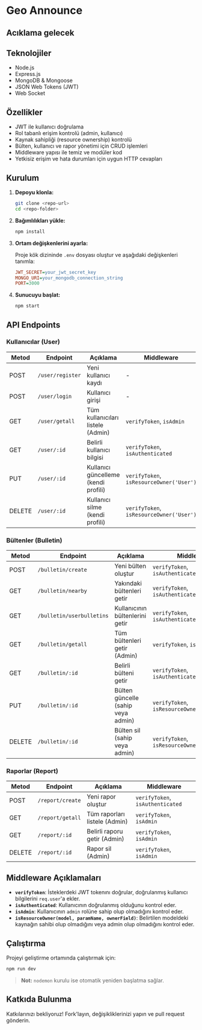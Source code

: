 # Geo Announce

## Acıklama gelecek

## Teknolojiler

- Node.js
- Express.js
- MongoDB & Mongoose
- JSON Web Tokens (JWT)
- Web Socket

## Özellikler

- JWT ile kullanıcı doğrulama
- Rol tabanlı erişim kontrolü (admin, kullanıcı)
- Kaynak sahipliği (resource ownership) kontrolü
- Bülten, kullanıcı ve rapor yönetimi için CRUD işlemleri
- Middleware yapısı ile temiz ve modüler kod
- Yetkisiz erişim ve hata durumları için uygun HTTP cevapları

## Kurulum

1. **Depoyu klonla:**
   ```bash
   git clone <repo-url>
   cd <repo-folder>
   ```

2. **Bağımlılıkları yükle:**
   ```bash
   npm install
   ```

3. **Ortam değişkenlerini ayarla:**
   
   Proje kök dizininde `.env` dosyası oluştur ve aşağıdaki değişkenleri tanımla:
   ```ini
   JWT_SECRET=your_jwt_secret_key
   MONGO_URI=your_mongodb_connection_string
   PORT=3000
   ```

4. **Sunucuyu başlat:**
   ```bash
   npm start
   ```

## API Endpoints

### Kullanıcılar (User)

| Metod  | Endpoint         | Açıklama                              | Middleware                                    |
|--------|------------------|---------------------------------------|-----------------------------------------------|
| POST   | `/user/register` | Yeni kullanıcı kaydı                  | -                                             |
| POST   | `/user/login`    | Kullanıcı girişi                      | -                                             |
| GET    | `/user/getall`   | Tüm kullanıcıları listele (Admin)     | `verifyToken`, `isAdmin`                      |
| GET    | `/user/:id`      | Belirli kullanıcı bilgisi             | `verifyToken`, `isAuthenticated`              |
| PUT    | `/user/:id`      | Kullanıcı güncelleme (kendi profili)  | `verifyToken`, `isResourceOwner('User')`      |
| DELETE | `/user/:id`      | Kullanıcı silme (kendi profili)       | `verifyToken`, `isResourceOwner('User')`      |

### Bültenler (Bulletin)

| Metod  | Endpoint                  | Açıklama                                   | Middleware                                       |
|--------|---------------------------|--------------------------------------------|--------------------------------------------------|
| POST   | `/bulletin/create`        | Yeni bülten oluştur                        | `verifyToken`, `isAuthenticated`                 |
| GET    | `/bulletin/nearby`        | Yakındaki bültenleri getir                 | `verifyToken`, `isAuthenticated`                 |
| GET    | `/bulletin/userbulletins` | Kullanıcının bültenlerini getir            | `verifyToken`, `isAuthenticated`                 |
| GET    | `/bulletin/getall`        | Tüm bültenleri getir (Admin)               | `verifyToken`, `isAdmin`                         |
| GET    | `/bulletin/:id`           | Belirli bülteni getir                      | `verifyToken`, `isAuthenticated`                 |
| PUT    | `/bulletin/:id`           | Bülten güncelle (sahip veya admin)         | `verifyToken`, `isResourceOwner('Bulletin')`     |
| DELETE | `/bulletin/:id`           | Bülten sil (sahip veya admin)              | `verifyToken`, `isResourceOwner('Bulletin')`     |

### Raporlar (Report)

| Metod  | Endpoint         | Açıklama                       | Middleware                |
|--------|------------------|--------------------------------|---------------------------|
| POST   | `/report/create` | Yeni rapor oluştur             | `verifyToken`, `isAuthenticated` |
| GET    | `/report/getall` | Tüm raporları listele (Admin)  | `verifyToken`, `isAdmin`  |
| GET    | `/report/:id`    | Belirli raporu getir (Admin)   | `verifyToken`, `isAdmin`  |
| DELETE | `/report/:id`    | Rapor sil (Admin)              | `verifyToken`, `isAdmin`  |

## Middleware Açıklamaları

- **`verifyToken`**: İsteklerdeki JWT tokenını doğrular, doğrulanmış kullanıcı bilgilerini `req.user`'a ekler.
- **`isAuthenticated`**: Kullanıcının doğrulanmış olduğunu kontrol eder.
- **`isAdmin`**: Kullanıcının `admin` rolüne sahip olup olmadığını kontrol eder.
- **`isResourceOwner(model, paramName, ownerField)`**: Belirtilen modeldeki kaynağın sahibi olup olmadığını veya admin olup olmadığını kontrol eder.

## Çalıştırma

Projeyi geliştirme ortamında çalıştırmak için:

```bash
npm run dev
```

> **Not:** `nodemon` kurulu ise otomatik yeniden başlatma sağlar.

## Katkıda Bulunma

Katkılarınızı bekliyoruz! Fork'layın, değişikliklerinizi yapın ve pull request gönderin.
